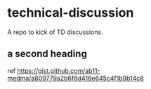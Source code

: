 # technical-discussion
A repo to kick of TD discussions. 


## a second heading

ref https://gist.github.com/ab11-medma/a809779a2b6f6d416e645c4f1b9b14c8



